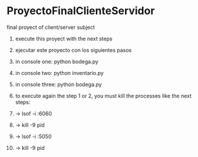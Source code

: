 # ProyectoFinalClienteServidor
final proyect of client/server subject

1. execute this proyect with the next steps
1. ejecutar este proyecto con los siguientes pasos

1. in console one: python bodega.py
2. in console two: python inventario.py
3. in console three: python bodega.py
4. to execute again the step 1 or 2, you must kill the processes like the next steps:

1. -> lsof -i :6060
2. -> kill -9 pid
3. -> lsof -i :5050
4. -> kill -9 pid
